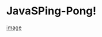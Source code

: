 # JavaSPing-Pong!
[image](https://user-images.githubusercontent.com/90481288/165442875-c2cba47c-b181-48db-8368-fde24c48d446.png)
